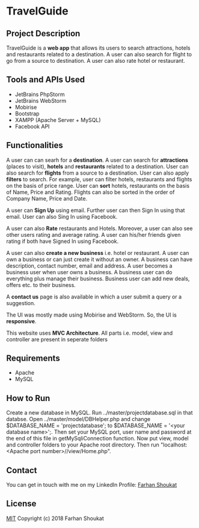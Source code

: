 # TravelGuide

## Project Description
TravelGuide is a **web app** that allows its users to search attractions, hotels and restaurants related to a destination. A user can also search for flight to go from a source to destination. A user can also rate hotel or restaurant.

## Tools and APIs Used
* JetBrains PhpStorm
* JetBrains WebStorm
* Mobirise
* Bootstrap
* XAMPP (Apache Server + MySQL)
* Facebook API

## Functionalities
A user can can searh for a **destination**. A user can search for **attractions** (places to visit), **hotels** and **restaurants** related to a destination. User can also search for **flights** from a source to a destination. User can also apply **filters** to search. For example, user can filter hotels, restaurants and flights on the basis of price range. User can **sort** hotels, restaurants on the basis of Name, Price and Rating. Flights can also be sorted in the order of Company Name, Price and Date.

A user can **Sign Up** using email. Further user can then Sign In using that email. User can also Sing In using Facebook.

A user can also **Rate** restaurants and Hotels. Moreover, a user can also see other users rating and average rating. A user can his/her friends given rating if both have Signed In using Facebook.

A user can also **create a new business** i.e. hotel or restaurant. A user can own a business or can just create it without an owner. A business can have description, contact number, email and address. A user becomes a business user when user owns a business. A business user can do everything plus manage their business. Business user can add new deals, offers etc. to their business.

A **contact us** page is also available in which a user submit a query or a suggestion.

The UI was mostly made using Mobirise and WebStorm. So, the UI is **responsive**.

This website uses **MVC Architecture**. All parts i.e. model, view and controller are present in seperate folders


## Requirements
* Apache
* MySQL


## How to Run
Create a new database in MySQL. Run ../master/projectdatabase.sql in that databse. Open ../master/model/DBHelper.php and change $DATABASE_NAME = 'projectdatabase'; to $DATABASE_NAME = '\<your database name\>';. Then set your MySQL port, user name and password at the end of this file in getMySqliConnection function. Now put view, model and controller folders to your Apache root directory. Then run "localhost:\<Apache port number\>//view/Home.php".


## Contact
You can get in touch with me on my LinkedIn Profile: [Farhan Shoukat](https://www.linkedin.com/in/farhan-shoukat-782542167/)


## License
[MIT](../master/LICENSE)
Copyright (c) 2018 Farhan Shoukat
